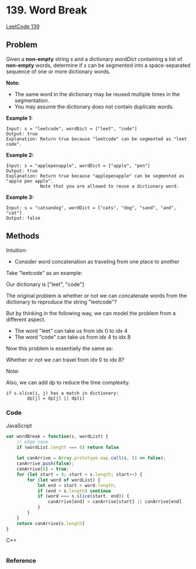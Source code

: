 # 139. Word Break

[LeetCode 139](https://leetcode.com/problems/word-break/)

## Problem

Given a **non-empty** string *s* and a dictionary *wordDict* containing a list of **non-empty** words, determine if *s* can be segmented into a space-separated sequence of one or more dictionary words.

**Note:**

- The same word in the dictionary may be reused multiple times in the segmentation.
- You may assume the dictionary does not contain duplicate words.

**Example 1:**

```
Input: s = "leetcode", wordDict = ["leet", "code"]
Output: true
Explanation: Return true because "leetcode" can be segmented as "leet code".
```

**Example 2:**

```
Input: s = "applepenapple", wordDict = ["apple", "pen"]
Output: true
Explanation: Return true because "applepenapple" can be segmented as "apple pen apple".
             Note that you are allowed to reuse a dictionary word.
```

**Example 3:**

```
Input: s = "catsandog", wordDict = ["cats", "dog", "sand", "and", "cat"]
Output: false
```

## Methods
Intuition: 

* Consider word concatenation as traveling from one place to another

Take "leetcode" as an example:

Our dictionary is ["leet", "code"]

The original problem is whether or not we can concatenate words from the dictionary to reproduce the string "leetcode"?

But by thinking in the following way, we can model the problem from a different aspect.

* The word "leet" can take us from idx 0 to idx 4
* The word "code" can take us from idx 4 to idx 8

Now this problem is essentially the same as:

Whether or not we can travel from idx 0 to idx 8?

Note: 

Also, we can add dp to reduce the time complexity.

```
if s.slice(i, j) has a match in dictionary:
		dp[j] = dp[j] || dp[i]
```

### Code

JavaScript

```JavaScript
var wordBreak = function(s, wordList) {
    // edge case 
    if (wordList.length === 0) return false
  	
    let canArrive = Array.prototype.map.call(s, () => false);
    canArrive.push(false);
    canArrive[0] = true;
    for (let start = 0; start < s.length; start++) {
        for (let word of wordList) {
            let end = start + word.length;
            if (end > s.length) continue
            if (word === s.slice(start, end)) {
                canArrive[end] = canArrive[start] || canArrive[end]
            }
        }   
    }
    return canArrive[s.length]
}
```

C++

```c++

```



### Reference

